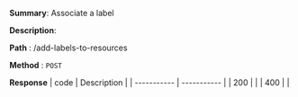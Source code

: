 **Summary**: Associate a label

**Description**:

**Path** : /add-labels-to-resources

**Method** : `POST`

**Response**
| code      | Description |
| ----------- | ----------- |
|  200   |       |
|  400   |       |

